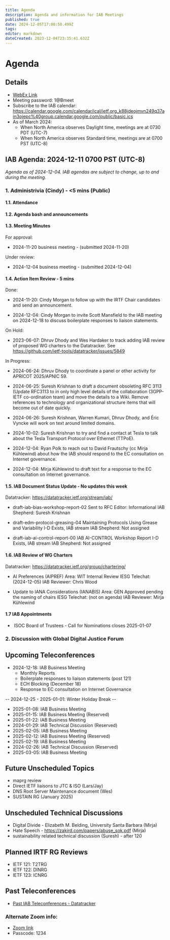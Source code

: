 ```yaml
---
title: Agenda
description: Agenda and information for IAB Meetings
published: true
date: 2024-12-05T17:08:50.499Z
tags: 
editor: markdown
dateCreated: 2023-12-04T23:35:41.632Z
---
```


# Agenda
## Details

* [WebEx Link](https://ietf.webex.com/ietf/j.php?MTID=m92c425d161e1be552b21d6b84b1c09f6)
* Meeting password: 1@Bmeet
* Subscribe to the IAB calendar: https://calendar.google.com/calendar/ical/ietf.org_k88jdeojmvn249q37ain3ojepc%40group.calendar.google.com/public/basic.ics
* As of March 2024:
    * When North America observes Daylight time, meetings are at 0730 PDT (UTC-7)
    * When North America observes Standard time, meetings are at 0700 PST (UTC-8)

## IAB Agenda: 2024-12-11 0700 PST (UTC-8) 

*Agenda as of 2024-12-04. IAB agendas are subject to change, up to and during the meeting.*


### 1. Administrivia (Cindy) - <5 mins (Public)

#### 1.1. Attendance 

#### 1.2. Agenda bash and announcements 

#### 1.3. Meeting Minutes 

For approval: 
 
* 2024-11-20 business meeting - (submitted 2024-11-20) 

Under review:

* 2024-12-04 business meeting - (submitted 2024-12-04)

#### 1.4. Action Item Review - 5 mins

Done:

*  2024-11-20: Cindy Morgan to follow up with the IRTF Chair 
    candidates and send an announcement.
    
*  2024-12-04: Cindy Morgan to invite Scott Mansfield to the IAB 
    meeting on 2024-12-18 to discuss boilerplate responses to liaison 
    statements.
    
On Hold:

*  2023-06-07: Dhruv Dhody and Wes Hardaker to track adding IAB
    review of proposed WG charters to the Datatracker.
    See https://github.com/ietf-tools/datatracker/issues/5849

In Progress:
    
*  2024-06-24: Dhruv Dhody to coordinate a panel or other activity for 
    APRICOT 2025/APNIC 59.

*  2024-06-25: Suresh Krishnan to draft a document obsoleting RFC 3113 
    (Update RFC3113 to in only high level details of the collaboration 
    (3GPP-IETF co-ordination team) and move the details to a Wiki. 
    Remove references to technology and organizational structure items 
    that will become out of date quickly.

*  2024-06-26: Suresh Krishnan, Warren Kumari, Dhruv Dhody, and Éric 
    Vyncke will work on text around limited domains.

*  2024-10-02: Suresh Krishnan to try and find a contact at Tesla to 
    talk about the Tesla Transport Protocol over Ethernet (TTPoE).

*  2024-12-04: Ryan Polk to reach out to David Frautschy (cc Mirja 
    Kühlewind) about how the IAB should respond to the EC consultation 
    on Internet governance.

*  2024-12-04: Mirja Kühlewind to draft text for a response to the EC 
    consultation on Internet governance.

#### 1.5. IAB Document Status Update - No updates this week

 Datatracker: https://datatracker.ietf.org/stream/iab/

*  draft-iab-bias-workshop-report-02
    Sent to RFC Editor: Informational
    IAB Shepherd: Suresh Krishnan

*  draft-edm-protocol-greasing-04 
    Maintaining Protocols Using Grease and Variability
    I-D Exists, IAB stream
    IAB Shepherd: Not assigned

*  draft-iab-ai-control-report-00 
    IAB AI-CONTROL Workshop Report
    I-D Exists, IAB stream
    IAB Shepherd: Not assigned

#### 1.6. IAB Review of WG Charters 

 Datatracker: https://datatracker.ietf.org/group/chartering/	

* AI Preferences (AIPREF)
    Area: WIT
    Internal Review
    IESG Telechat: (2024-12-05)
    IAB Reviewer: Chris Wood

*  Update to IANA Considerations (IANABIS)
    Area: GEN
    Approved pending the naming of chairs
    IESG Telechat: (not on agenda)
    IAB Reviewer: Mirja Kühlewind

#### 1.7 IAB Appointments

*  ISOC Board of Trustees - Call for Nominations closes 2025-01-07



### 2. Discussion with Global Digital Justice Forum 


## Upcoming Teleconferences 

* 2024-12-18: IAB Business Meeting
    * Monthly Reports
    * Boilerplate responses to liaison statements (post 121)
    * ECH Blocking (December 18)
    * Response to EC consultation on Internet Governance

-- 2024-12-25 - 2025-01-01: Winter Holiday Break --

* 2025-01-08: IAB Business Meeting
* 2025-01-15: IAB Business Meeting (Reserved)
* 2025-01-22: IAB Business Meeting
* 2024-01-29: IAB Technical Discussion (Reserved)
* 2025-02-05: IAB Business Meeting
* 2025-02-12: IAB Business Meeting (Reserved)
* 2025-02-19: IAB Business Meeting
* 2024-02-26: IAB Technical Discussion (Reserved)
* 2025-03-05: IAB Business Meeting



## Future Unscheduled Topics 

* maprg review 
* Direct IETF liaisons to JTC & ISO (Lars/Jay)
* DNS Root Server Maintenance document (Wes)
* SUSTAIN RG (January 2025)



## Unscheduled Technical Discussions

* Digital Divide - Elizabeth M. Belding, University Santa Barbara (Mirja)
* Hate Speech - https://zakird.com/papers/abuse_sok.pdf (Mirja)
* sustainability related technical discussion (Suresh) - after 120


## Planned IRTF RG Reviews 

* IETF 121: T2TRG
* IETF 122: DINRG
* IETF 123: ICNRG

## Past Teleconferences 

* [Past IAB Teleconferences - Datatracker](https://datatracker.ietf.org/group/iab/meetings/)



### Alternate Zoom info:

* [Zoom link](https://ietf.zoom.us/j/2649121587?pwd=dVJXTHRoQ2RqeE5tY2huWFFDdTFpdz09)
* Passcode: 1234
